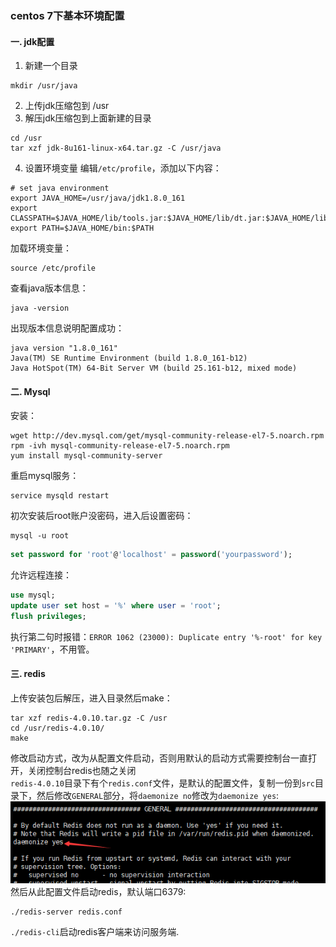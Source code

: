 ### centos 7下基本环境配置  
#### 一. jdk配置
1. 新建一个目录
```shell
mkdir /usr/java
```
2. 上传jdk压缩包到 /usr  
3. 解压jdk压缩包到上面新建的目录
```shell
cd /usr
tar xzf jdk-8u161-linux-x64.tar.gz -C /usr/java
```
4. 设置环境变量
编辑`/etc/profile`，添加以下内容：
```shell
# set java environment
export JAVA_HOME=/usr/java/jdk1.8.0_161
export CLASSPATH=$JAVA_HOME/lib/tools.jar:$JAVA_HOME/lib/dt.jar:$JAVA_HOME/lib
export PATH=$JAVA_HOME/bin:$PATH
```
加载环境变量：
```shell
source /etc/profile
```
查看java版本信息：
```shell
java -version
```
出现版本信息说明配置成功：
```shell
java version "1.8.0_161"
Java(TM) SE Runtime Environment (build 1.8.0_161-b12)
Java HotSpot(TM) 64-Bit Server VM (build 25.161-b12, mixed mode)
```

#### 二. Mysql
安装：
```shell
wget http://dev.mysql.com/get/mysql-community-release-el7-5.noarch.rpm
rpm -ivh mysql-community-release-el7-5.noarch.rpm
yum install mysql-community-server
```
重启mysql服务：
```shell
service mysqld restart
```
初次安装后root账户没密码，进入后设置密码：
```shell
mysql -u root
```
```sql
set password for 'root'@'localhost' = password('yourpassword');
```
允许远程连接：
```sql
use mysql;
update user set host = '%' where user = 'root';
flush privileges;
```
执行第二句时报错：`ERROR 1062 (23000): Duplicate entry '%-root' for key 'PRIMARY'`，不用管。

#### 三. redis
上传安装包后解压，进入目录然后make：
```shell
tar xzf redis-4.0.10.tar.gz -C /usr
cd /usr/redis-4.0.10/
make
```
修改启动方式，改为从配置文件启动，否则用默认的启动方式需要控制台一直打开，关闭控制台redis也随之关闭    
`redis-4.0.10`目录下有个`redis.conf`文件，是默认的配置文件，复制一份到`src`目录下，然后修改`GENERAL`部分，将`daemonize no`修改为`daemonize yes`:   
![](../imgs/2018-08-17_193504.png)   
然后从此配置文件启动redis，默认端口6379:  
```shell
./redis-server redis.conf
```
`./redis-cli`启动redis客户端来访问服务端.

